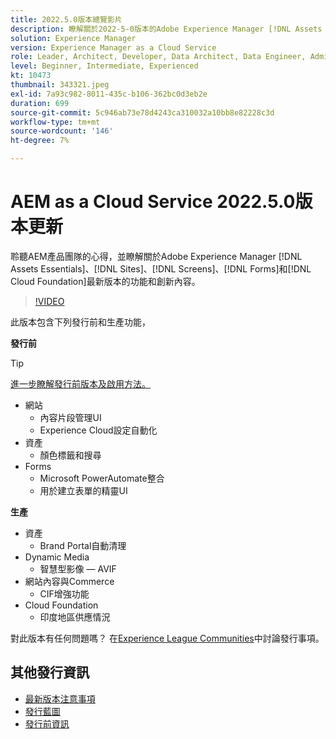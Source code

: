 ```yaml
---
title: 2022.5.0版本總覽影片
description: 瞭解關於2022-5-0版本的Adobe Experience Manager [!DNL Assets Essentials], [!DNL Sites], [!DNL Screens], [!DNL Forms] 和 [!DNL Cloud Foundation]的最新功能和創新內容。
solution: Experience Manager
version: Experience Manager as a Cloud Service
role: Leader, Architect, Developer, Data Architect, Data Engineer, Admin, User
level: Beginner, Intermediate, Experienced
kt: 10473
thumbnail: 343321.jpeg
exl-id: 7a93c982-8011-435c-b106-362bc0d3eb2e
duration: 699
source-git-commit: 5c946ab73e78d4243ca310032a10bb8e82228c3d
workflow-type: tm+mt
source-wordcount: '146'
ht-degree: 7%

---
```


# AEM as a Cloud Service 2022.5.0版本更新

聆聽AEM產品團隊的心得，並瞭解關於Adobe Experience Manager [!DNL Assets Essentials]、[!DNL Sites]、[!DNL Screens]、[!DNL Forms]和[!DNL Cloud Foundation]最新版本的功能和創新內容。

>[!VIDEO](https://video.tv.adobe.com/v/343321/?quality=12&learn=on)

此版本包含下列發行前和生產功能，

**發行前**

>[!TIP]
>
>[進一步瞭解發行前版本及啟用方法。](https://experienceleague.adobe.com/docs/experience-manager-cloud-service/content/release-notes/prerelease.html?lang=zh-Hant)

* 網站
   * 內容片段管理UI
   * Experience Cloud設定自動化
* 資產
   * 顏色標籤和搜尋
* Forms
   * Microsoft PowerAutomate整合
   * 用於建立表單的精靈UI

**生產**

* 資產
   * Brand Portal自動清理
* Dynamic Media
   * 智慧型影像 — AVIF
* 網站內容與Commerce
   * CIF增強功能
* Cloud Foundation
   * 印度地區供應情況

對此版本有任何問題嗎？  在[Experience League Communities](https://adobe.ly/3NDPR8Y)中討論發行事項。

## 其他發行資訊

* [最新版本注意事項](https://experienceleague.adobe.com/docs/experience-manager-cloud-service/content/release-notes/home.html?lang=zh-Hant)
* [發行藍圖](https://experienceleague.adobe.com/docs/experience-manager-release-information/aem-release-updates/update-releases-roadmap.html?lang=zh-Hant)
* [發行前資訊](https://experienceleague.adobe.com/docs/experience-manager-cloud-service/content/release-notes/prerelease.html?lang=zh-Hant)
